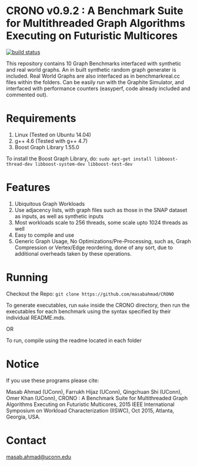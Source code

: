 
CRONO v0.9.2 : A Benchmark Suite for Multithreaded Graph Algorithms Executing on Futuristic Multicores
====================================================================

[![build status](https://travis-ci.org/masabahmad/CRONO.svg?branch=master)](https://travis-ci.org/masabahmad/CRONO)

This repository contains 10 Graph Benchmarks interfaced with synthetic and real world graphs.
An in built synthetic random graph generater is included.
Real World Graphs are also interfaced as in benchmarkreal.cc files within the folders.
Can be easily run with the Graphite Simulator, and interfaced with performance counters (easyperf, code already included and commented out).

Requirements
============

1. Linux (Tested on Ubuntu 14.04)
2. g++ 4.6 (Tested with g++ 4.7)
3. Boost Graph Library 1.55.0

To install the Boost Graph Library, do:
```sudo apt-get install libboost-thread-dev libboost-system-dev libboost-test-dev```

Features
=======
1. Ubiquitous Graph Workloads
2. Use adjacency lists, with graph files such as those in the SNAP dataset as inputs, as well as synthetic inputs
3. Most workloads scale to 256 threads, some scale upto 1024 threads as well
4. Easy to compile and use
5. Generic Graph Usage, No Optimizations/Pre-Processing, such as, Graph Compression or Vertex/Edge reordering, done of any sort, due to additional overheads taken by these operations.

Running
=======

Checkout the Repo:
```git clone https://github.com/masabahmad/CRONO```

To generate executables, run ```make``` inside the CRONO directory, then run the executables for each benchmark using the syntax specified by their individual README.mds.

OR

To run, compile using the readme located in each folder

Notice
======

If you use these programs please cite:

Masab Ahmad (UConn), Farrukh Hijaz (UConn), Qingchuan Shi (UConn), Omer Khan (UConn), CRONO : A Benchmark Suite for Multithreaded Graph Algorithms Executing on Futuristic Multicores, 2015 IEEE International Symposium on Workload Characterization (IISWC), Oct 2015, Atlanta, Georgia, USA.

Contact
=======

masab.ahmad@uconn.edu
